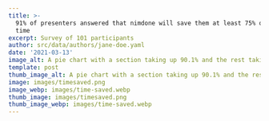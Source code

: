 ```yaml
---
title: >-
  91% of presenters answered that nimdone will save them at least 75% of their
  time
excerpt: Survey of 101 participants
author: src/data/authors/jane-doe.yaml
date: '2021-03-13'
image_alt: A pie chart with a section taking up 90.1% and the rest taking up 9.9%
template: post
thumb_image_alt: A pie chart with a section taking up 90.1% and the rest taking up 9.9%
image: images/timesaved.png
image_webp: images/time-saved.webp
thumb_image: images/timesaved.png
thumb_image_webp: images/time-saved.webp
---
```

